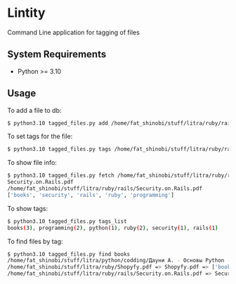 # Lintity
Command Line application for tagging of files

## System Requirements
  * Python >= 3.10

## Usage
To add a file to db:
```bash
$ python3.10 tagged_files.py add /home/fat_shinobi/stuff/litra/ruby/rails/Security.on.Rails.pdf
```

To set tags for the file:
```bash
$ python3.10 tagged_files.py tags /home/fat_shinobi/stuff/litra/ruby/rails/Security.on.Rails.pdf books,security,rails,ruby,programming
```

To show file info:
```bash
$ python3.10 tagged_files.py fetch /home/fat_shinobi/stuff/litra/ruby/rails/Security.on.Rails.pdf
Security.on.Rails.pdf
/home/fat_shinobi/stuff/litra/ruby/rails/Security.on.Rails.pdf
['books', 'security', 'rails', 'ruby', 'programming']
```

To show tags:
```bash
$ python3.10 tagged_files.py tags_list
books(3), programming(2), python(1), ruby(2), security(1), rails(1)
```

To find files by tag:
```bash
$ python3.10 tagged_files.py find books
/home/fat_shinobi/stuff/litra/python/codding/Дауни А. - Основы Python - 2021.pdf => Дауни А. - Основы Python - 2021.pdf => ['books', 'programming', 'python']
/home/fat_shinobi/stuff/litra/ruby/Shopyfy.pdf => Shopyfy.pdf => ['books', 'ruby']
/home/fat_shinobi/stuff/litra/ruby/rails/Security.on.Rails.pdf => Security.on.Rails.pdf => ['books', 'security', 'rails', 'ruby', 'programming']
```